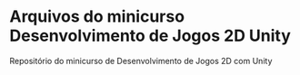 # Arquivos do minicurso Desenvolvimento de Jogos 2D Unity
Repositório do minicurso de Desenvolvimento de Jogos 2D com Unity
